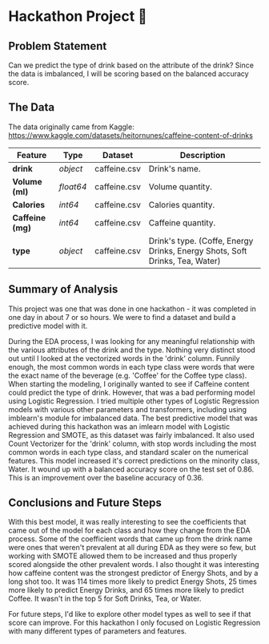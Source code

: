 # Hackathon Project 🚀


## Problem Statement

Can we predict the type of drink based on the attribute of the drink? Since the data is imbalanced, I will be scoring based on the balanced accuracy score.

## The Data

The data originally came from Kaggle: https://www.kaggle.com/datasets/heitornunes/caffeine-content-of-drinks

|Feature|Type|Dataset|Description|
|---|---|---|---|
|**drink**|*object*|caffeine.csv|Drink's name.|
|**Volume (ml)**|*float64*|caffeine.csv|Volume quantity.|
|**Calories**|*int64*|caffeine.csv|Calories quantity.|
|**Caffeine (mg)**|*int64*|caffeine.csv|Caffeine quantity.|
|**type**|*object*|caffeine.csv|Drink's type. (Coffe, Energy Drinks, Energy Shots, Soft Drinks, Tea, Water)|

## Summary of Analysis

This project was one that was done in one hackathon - it was completed in one day in about 7 or so hours. We were to find a dataset and build a predictive model with it.

During the EDA process, I was looking for any meaningful relationship with the various attributes of the drink and the type. Nothing very distinct stood out until I looked at the vectorized words in the 'drink' column. Funnily enough, the most common words in each type class were words that were the exact name of the beverage (e.g. 'Coffee' for the Coffee type class). When starting the modeling, I originally wanted to see if Caffeine content could predict the type of drink. However, that was a bad performing model using Logistic Regression. I tried multiple other types of Logistic Regression models with various other parameters and transformers, including using imblearn's module for imbalanced data. The best predictive model that was achieved during this hackathon was an imlearn model with Logistic Regression and SMOTE, as this dataset was fairly imbalanced. It also used Count Vectorizer for the 'drink' column, with stop words including the most common words in each type class, and standard scaler on the numerical features. This model increased it's correct predictions on the minority class, Water. It wound up with a balanced accuracy score on the test set of 0.86. This is an improvement over the baseline accuracy of 0.36.

## Conclusions and Future Steps

With this best model, it was really interesting to see the coefficients that came out of the model for each class and how they change from the EDA process. Some of the coefficient words that came up from the drink name were ones that weren't prevalent at all during EDA as they were so few, but working with SMOTE allowed them to be increased and thus properly scored alongside the other prevalent words. I also thought it was interesting how caffeine content was the strongest predictor of Energy Shots, and by a long shot too. It was 114 times more likely to predict Energy Shots, 25 times more likely to predict Energy Drinks, and 65 times more likely to predict Coffee. It wasn't in the top 5 for Soft Drinks, Tea, or Water.

For future steps, I'd like to explore other model types as well to see if that score can improve. For this hackathon I only focused on Logistic Regression with many different types of parameters and features.

